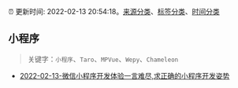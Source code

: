 :alarm_clock: 更新时间: 2022-02-13 20:54:18。[来源分类](../README.md)、[标签分类](../TAGS.md)、[时间分类](../TIMELINE.md)

## 小程序


> 关键字：`小程序`、`Taro`、`MPVue`、`Wepy`、`Chameleon`



- [2022-02-13-微信小程序开发体验一言难尽,求正确的小程序开发姿势](https://www.v2ex.com/t/833619) 